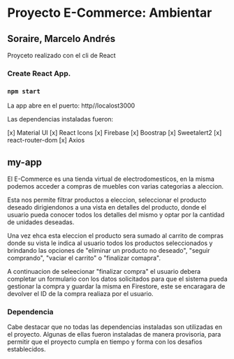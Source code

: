 # Proyecto E-Commerce: Ambientar 

## Soraire, Marcelo Andrés 

Proyceto realizado con el cli de React
### Create React App.

### `npm start`

La app abre en el puerto: http//localost3000

Las dependencias instaladas fueron:

[x] Material UI
[x] React Icons
[x] Firebase
[x] Boostrap
[x] Sweetalert2
[x] react-router-dom
[x] Axios

## my-app

El E-Commerce es una tienda virtual de electrodomesticos, en la misma podemos
acceder a compras de muebles con varias categorias a aleccion.

Esta nos permite filtrar productos a eleccion, seleccionar el producto deseado
dirigiendonos a una vista en detalles del producto, donde el usuario pueda conocer
todos los detalles del mismo y optar por la cantidad de unidades deseadas.

Una vez ehca esta eleccion el producto sera sumado al carrito de compras donde su
vista le indica al usuario todos los productos seleccionados y brindando las opciones
de "eliminar un producto no deseado", "seguir comprando", "vaciar el carrito" o 
"finalizar comapra".

A continuacion de seleecionar "finalizar compra" el usuario debera completar un formulario
con los datos solicitados para que el sistema pueda gestionar la compra y guardar la misma
en Firestore, este se encaragara de devolver el ID de la compra realiaza por el usuario.

### Dependencia

Cabe destacar que no todas las dependencias instaladas son utilizadas en el proyecto. Algunas
de ellas fueron instaladas de manera provisoria, para permitir que el proyecto cumpla en tiempo
y forma con los desafios establecidos. 
